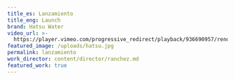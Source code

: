 ```yaml
---
title_es: Lanzamiento
title_eng: Launch
brand: Hatsu Water
video_url: >-
  https://player.vimeo.com/progressive_redirect/playback/936690957/rendition/1080p/file.mp4?loc=external&signature=2627f96118a66ede44f97d5fd328f026493224d7756168c6a552e0fa9e8589e6
featured_image: /uploads/hatsu.jpg
permalink: lanzamiento
work_director: content/director/ranchez.md
featured_work: true
---
```



